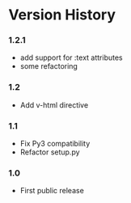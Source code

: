 Version History
===
### 1.2.1
* add support for :text attributes
* some refactoring

### 1.2

* Add v-html directive

### 1.1

* Fix Py3 compatibility
* Refactor setup.py

### 1.0 

* First public release
